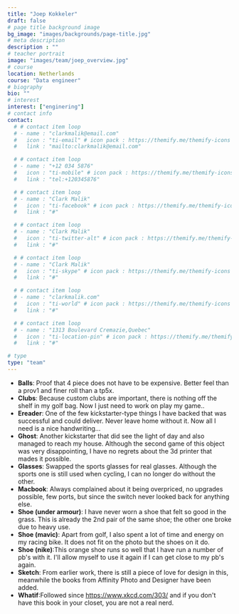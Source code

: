 ```yaml
---
title: "Joep Kokkeler"
draft: false
# page title background image
bg_image: "images/backgrounds/page-title.jpg"
# meta description
description : ""
# teacher portrait
image: "images/team/joep_overview.jpg"
# course
location: Netherlands
course: "Data engineer"
# biography
bio: ""
# interest
interest: ["enginering"]
# contact info
contact:
  # # contact item loop
  # - name : "clarkmalik@email.com"
  #   icon : "ti-email" # icon pack : https://themify.me/themify-icons
  #   link : "mailto:clarkmalik@email.com"

  # # contact item loop
  # - name : "+12 034 5876"
  #   icon : "ti-mobile" # icon pack : https://themify.me/themify-icons
  #   link : "tel:+120345876"

  # # contact item loop
  # - name : "Clark Malik"
  #   icon : "ti-facebook" # icon pack : https://themify.me/themify-icons
  #   link : "#"

  # # contact item loop
  # - name : "Clark Malik"
  #   icon : "ti-twitter-alt" # icon pack : https://themify.me/themify-icons
  #   link : "#"

  # # contact item loop
  # - name : "Clark Malik"
  #   icon : "ti-skype" # icon pack : https://themify.me/themify-icons
  #   link : "#"

  # # contact item loop
  # - name : "clarkmalik.com"
  #   icon : "ti-world" # icon pack : https://themify.me/themify-icons
  #   link : "#"

  # # contact item loop
  # - name : "1313 Boulevard Cremazie,Quebec"
  #   icon : "ti-location-pin" # icon pack : https://themify.me/themify-icons
  #   link : "#"

# type
type: "team"
---
```


* **Balls**: Proof that 4 piece does not have to be expensive. Better feel than a prov1 and finer roll than a tp5x.
* **Clubs**: Because custom clubs are important, there is nothing off the shelf in my golf bag. Now I just need to work on play my game.. 
* **Ereader**: One of the few kickstarter-type things I have backed that was successful and could deliver. Never leave home without it. Now all I need is a nice handwriting...
* **Ghost**: Another kickstarter that did see the light of day and also managed to reach my house. Although the second game of this object was very disappointing, I have no regrets about the 3d printer that mades it possible.
* **Glasses**: Swapped the sports glasses for real glasses. Although the sports one is still used when cycling, I can no longer do without the other.
* **Macbook**: Always complained about it being overpriced, no upgrades possible, few ports, but since the switch never looked back for anything else.
* **Shoe (under armour)**: I have never worn a shoe that felt so good in the grass. This is already the 2nd pair of the same shoe; the other one broke due to heavy use.
* **Shoe (mavic)**: Apart from golf, I also spent a lot of time and energy on my racing bike. It does not fit on the photo but the shoes on it do.
* **Shoe (nike)**:This orange shoe runs so well that I have run a number of pb's with it. I'll allow myself to use it again if I can get close to my pb's again.
* **Sketch**: From earlier work, there is still a piece of love for design in this, meanwhile the books from Affinity Photo and Designer have been added.
* **Whatif**:Followed since https://www.xkcd.com/303/ and if you don't have this book in your closet, you are not a real nerd.
